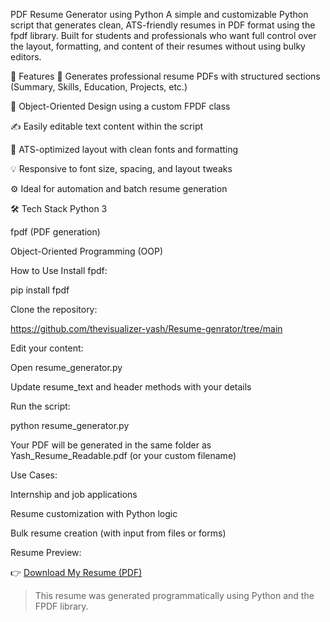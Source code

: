 PDF Resume Generator using Python
A simple and customizable Python script that generates clean, ATS-friendly resumes in PDF format using the fpdf library. Built for students and professionals who want full control over the layout, formatting, and content of their resumes without using bulky editors.

🚀 Features
📄 Generates professional resume PDFs with structured sections (Summary, Skills, Education, Projects, etc.)

🧱 Object-Oriented Design using a custom FPDF class

✍️ Easily editable text content within the script

🎯 ATS-optimized layout with clean fonts and formatting

💡 Responsive to font size, spacing, and layout tweaks

⚙️ Ideal for automation and batch resume generation

🛠️ Tech Stack
Python 3

fpdf (PDF generation)

Object-Oriented Programming (OOP)

How to Use
Install fpdf:

pip install fpdf

Clone the repository:

https://github.com/thevisualizer-yash/Resume-genrator/tree/main

Edit your content:

Open resume_generator.py

Update resume_text and header methods with your details

Run the script:

python resume_generator.py

Your PDF will be generated in the same folder as Yash_Resume_Readable.pdf (or your custom filename)


Use Cases:

Internship and job applications

Resume customization with Python logic

Bulk resume creation (with input from files or forms)

 Resume Preview:

👉 [Download My Resume (PDF)](./Yash_Resume_Final.pdf)

> This resume was generated programmatically using Python and the FPDF library.

